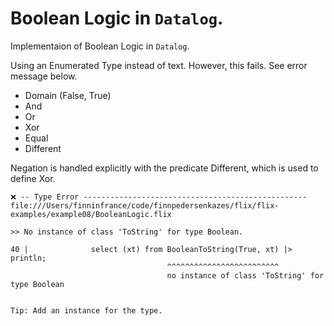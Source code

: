 # Boolean Logic in `Datalog`.

Implementaion of Boolean Logic in `Datalog`.

Using an Enumerated Type instead of text. 
However, this fails. See error message below. 

- Domain (False, True)
- And
- Or
- Xor
- Equal
- Different

Negation is handled explicitly with the predicate Different, which is used to define Xor.

````
❌ -- Type Error -------------------------------------------------- file:///Users/finninfrance/code/finnpedersenkazes/flix/flix-examples/example08/BooleanLogic.flix

>> No instance of class 'ToString' for type Boolean.

40 |              select (xt) from BooleanToString(True, xt) |> println;
                                   ^^^^^^^^^^^^^^^^^^^^^^^^^
                                   no instance of class 'ToString' for type Boolean


Tip: Add an instance for the type.
````